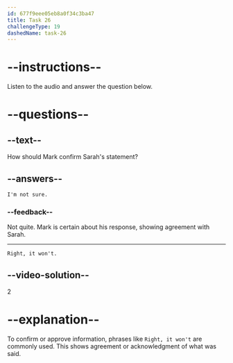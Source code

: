 ```yaml
---
id: 677f9eee05eb8a0f34c3ba47
title: Task 26
challengeType: 19
dashedName: task-26
---
```


<!-- (audio) Sarah: If it's not functioning, the operating system won't load, will it? -->

<!-- SPEAKING -->

# --instructions--

Listen to the audio and answer the question below.

# --questions--

## --text--

How should Mark confirm Sarah's statement?

## --answers--

`I'm not sure.`

### --feedback--

Not quite. Mark is certain about his response, showing agreement with Sarah.

---

`Right, it won't.`

## --video-solution--

2

# --explanation--

To confirm or approve information, phrases like `Right, it won't` are commonly used. This shows agreement or acknowledgment of what was said.
